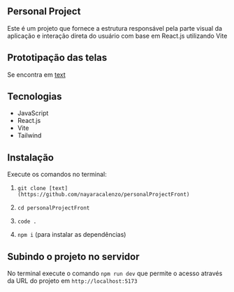 ## Personal Project

Este é um projeto que fornece a estrutura responsável pela parte visual da aplicação e interação direta do usuário com base em React.js utilizando Vite 

## Prototipação das telas

Se encontra em [text](https://www.figma.com/design/yiITkEx1V8DsWLppKeyiJY/Personal-Project?t=K4lvBC1S3f18Q1H9-1)

## Tecnologias

- JavaScript
- React.js
- Vite 
- Tailwind

## Instalação 

Execute os comandos no terminal:

1. `git clone [text](https://github.com/nayaracalenzo/personalProjectFront) `

2. `cd personalProjectFront`

3. `code .`

4. `npm i` (para instalar as dependências)

## Subindo o projeto no servidor 

No terminal execute o comando `npm run dev` que permite o acesso através da URL do projeto em `http://localhost:5173`
